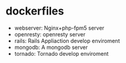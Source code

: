 # dockerfiles
- webserver: Nginx+php-fpm5 server
- openresty: openresty server
- rails: Rails Appliaction develop enviroment
- mongodb: A mongodb server
- tornado: Tornado develop enviroment
